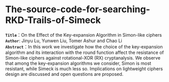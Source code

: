 # The-source-code-for-searching-RKD-Trails-of-Simeck
**`Title`**：On the Eﬀect of the Key-expansion Algorithm in Simon-like ciphers  
**`Author`**: Jinyu Lu, Yunwen Liu, Tomer Ashur and Chao Li   
**`Abstract`**：In this work we investigate how the choice of the key-expansion algorithm and its interaction with the round function affect the resistance of Simon-like ciphers
against rotational-XOR (RX) cryptanalysis. We observe that among the key-expansion algorithms we consider, Simon is most resistant, while Simeck is much less so. Implications on lightweight ciphers design are discussed and open questions are proposed.
